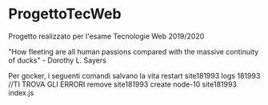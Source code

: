 # ProgettoTecWeb
Progetto realizzato per l'esame Tecnologie Web 2019/2020

"How fleeting are all human passions compared with the massive continuity of ducks" - Dorothy L. Sayers

Per gocker, i seguenti comandi salvano la vita
restart site181993
logs 181993 //TI TROVA GLI ERRORI
remove site181993
create node-10 site181993 index.js
